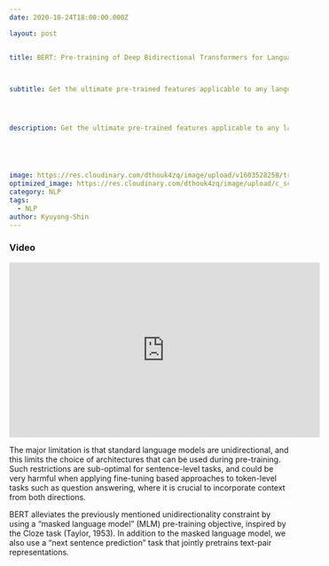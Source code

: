 ```yaml
---
date: 2020-10-24T18:00:00.000Z

layout: post


title: BERT: Pre-training of Deep Bidirectional Transformers for Language Understanding



subtitle: Get the ultimate pre-trained features applicable to any language model




description: Get the ultimate pre-trained features applicable to any language model





image: https://res.cloudinary.com/dthouk4zq/image/upload/v1603528258/transfer_nzqjnh.png
optimized_image: https://res.cloudinary.com/dthouk4zq/image/upload/c_scale,w_380/v1603528258/transfer_nzqjnh.png
category: NLP
tags:
  - NLP
author: Kyuyong-Shin
---
```


### Video 
<iframe width="560" height="315" src="https://www.youtube.com/embed/3HDYcSZae54" frameborder="0" allow="accelerometer; autoplay; clipboard-write; encrypted-media; gyroscope; picture-in-picture" allowfullscreen></iframe>

The major limitation is that standard language models are unidirectional, and this limits the choice of architectures that can be used during pre-training. Such restrictions are sub-optimal for sentence-level tasks, and could be very harmful when applying fine-tuning based approaches to token-level tasks such as question answering, where it is crucial to incorporate context from both directions.

BERT alleviates the previously mentioned unidirectionality constraint by using a “masked language model” (MLM) pre-training objective, inspired by the Cloze task (Taylor, 1953). In addition to the masked language model, we also use a “next sentence prediction” task that jointly pretrains text-pair representations.